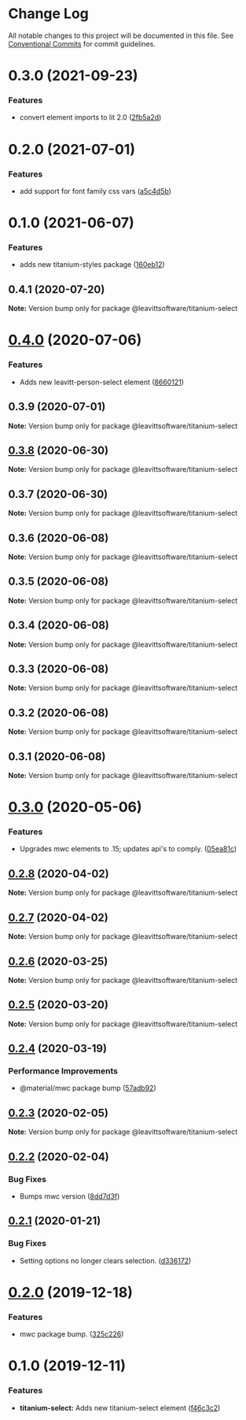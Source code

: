 # Change Log

All notable changes to this project will be documented in this file.
See [Conventional Commits](https://conventionalcommits.org) for commit guidelines.

# 0.3.0 (2021-09-23)


### Features

* convert element imports to lit 2.0 ([2fb5a2d](https://github.com/LeavittSoftware/titanium-elements/commit/2fb5a2da5a5af636541ce58e398fdf587e2c008a))





# 0.2.0 (2021-07-01)


### Features

* add support for font family css vars  ([a5c4d5b](https://github.com/LeavittSoftware/titanium-elements/commit/a5c4d5be9bec55c758d6a2763a7c50a937ad9656))





# 0.1.0 (2021-06-07)


### Features

* adds new titanium-styles package  ([160eb12](https://github.com/LeavittSoftware/titanium-elements/commit/160eb122e6a9d255e038ff2f8560f314568aea2a))





## 0.4.1 (2020-07-20)

**Note:** Version bump only for package @leavittsoftware/titanium-select





# [0.4.0](https://github.com/LeavittSoftware/titanium-elements/compare/@leavittsoftware/titanium-select@0.3.9...@leavittsoftware/titanium-select@0.4.0) (2020-07-06)


### Features

* Adds new leavitt-person-select element ([8660121](https://github.com/LeavittSoftware/titanium-elements/commit/8660121bec4d348fa7b0002dcc909d719ef5a00c))





## 0.3.9 (2020-07-01)

**Note:** Version bump only for package @leavittsoftware/titanium-select





## [0.3.8](https://github.com/LeavittSoftware/titanium-elements/compare/@leavittsoftware/titanium-select@0.3.7...@leavittsoftware/titanium-select@0.3.8) (2020-06-30)

**Note:** Version bump only for package @leavittsoftware/titanium-select





## 0.3.7 (2020-06-30)

**Note:** Version bump only for package @leavittsoftware/titanium-select





## 0.3.6 (2020-06-08)

**Note:** Version bump only for package @leavittsoftware/titanium-select





## 0.3.5 (2020-06-08)

**Note:** Version bump only for package @leavittsoftware/titanium-select





## 0.3.4 (2020-06-08)

**Note:** Version bump only for package @leavittsoftware/titanium-select





## 0.3.3 (2020-06-08)

**Note:** Version bump only for package @leavittsoftware/titanium-select





## 0.3.2 (2020-06-08)

**Note:** Version bump only for package @leavittsoftware/titanium-select





## 0.3.1 (2020-06-08)

**Note:** Version bump only for package @leavittsoftware/titanium-select





# [0.3.0](https://github.com/LeavittSoftware/titanium-elements/compare/@leavittsoftware/titanium-select@0.2.8...@leavittsoftware/titanium-select@0.3.0) (2020-05-06)


### Features

* Upgrades mwc elements to .15; updates api's to comply. ([05ea81c](https://github.com/LeavittSoftware/titanium-elements/commit/05ea81cb6852d056c6f58d7cc0a1dd2ea0efea86))





## [0.2.8](https://github.com/LeavittSoftware/titanium-elements/compare/@leavittsoftware/titanium-select@0.2.7...@leavittsoftware/titanium-select@0.2.8) (2020-04-02)

**Note:** Version bump only for package @leavittsoftware/titanium-select





## [0.2.7](https://github.com/LeavittSoftware/titanium-elements/compare/@leavittsoftware/titanium-select@0.2.6...@leavittsoftware/titanium-select@0.2.7) (2020-04-02)

**Note:** Version bump only for package @leavittsoftware/titanium-select





## [0.2.6](https://github.com/LeavittSoftware/titanium-elements/compare/@leavittsoftware/titanium-select@0.2.5...@leavittsoftware/titanium-select@0.2.6) (2020-03-25)

**Note:** Version bump only for package @leavittsoftware/titanium-select





## [0.2.5](https://github.com/LeavittSoftware/titanium-elements/compare/@leavittsoftware/titanium-select@0.2.4...@leavittsoftware/titanium-select@0.2.5) (2020-03-20)

**Note:** Version bump only for package @leavittsoftware/titanium-select





## [0.2.4](https://github.com/LeavittSoftware/titanium-elements/compare/@leavittsoftware/titanium-select@0.2.3...@leavittsoftware/titanium-select@0.2.4) (2020-03-19)


### Performance Improvements

* @material/mwc package bump  ([57adb92](https://github.com/LeavittSoftware/titanium-elements/commit/57adb92c645196c926cc8a6e8f93a5f713274fe8))





## [0.2.3](https://github.com/LeavittSoftware/titanium-elements/compare/@leavittsoftware/titanium-select@0.2.2...@leavittsoftware/titanium-select@0.2.3) (2020-02-05)

**Note:** Version bump only for package @leavittsoftware/titanium-select





## [0.2.2](https://github.com/LeavittSoftware/titanium-elements/compare/@leavittsoftware/titanium-select@0.2.1...@leavittsoftware/titanium-select@0.2.2) (2020-02-04)


### Bug Fixes

* Bumps mwc version ([8dd7d3f](https://github.com/LeavittSoftware/titanium-elements/commit/8dd7d3fee6c7e2d57667b06f2e894b9b3de4c36a))





## [0.2.1](https://github.com/LeavittSoftware/titanium-elements/compare/@leavittsoftware/titanium-select@0.2.0...@leavittsoftware/titanium-select@0.2.1) (2020-01-21)


### Bug Fixes

* Setting options no longer clears selection. ([d336172](https://github.com/LeavittSoftware/titanium-elements/commit/d3361726e31023febee1c6ab1dbb0c234447014d))





# [0.2.0](https://github.com/LeavittSoftware/titanium-elements/compare/@leavittsoftware/titanium-select@0.1.0...@leavittsoftware/titanium-select@0.2.0) (2019-12-18)


### Features

* mwc package bump. ([325c226](https://github.com/LeavittSoftware/titanium-elements/commit/325c2263253fca0b453ee6f77820e36b5967a098))





# 0.1.0 (2019-12-11)


### Features

* **titanium-select:** Adds new titanium-select element ([f46c3c2](https://github.com/LeavittSoftware/titanium-elements/commit/f46c3c2674c362ecf91ea2280743a621a6fd1e20))
